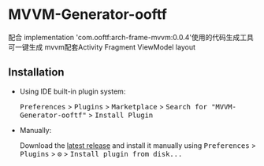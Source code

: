 # MVVM-Generator-ooftf

配合 implementation 'com.ooftf:arch-frame-mvvm:0.0.4'使用的代码生成工具
可一键生成 mvvm配套Activity Fragment ViewModel layout 


## Installation

- Using IDE built-in plugin system:
  
  <kbd>Preferences</kbd> > <kbd>Plugins</kbd> > <kbd>Marketplace</kbd> > <kbd>Search for "MVVM-Generator-ooftf"</kbd> >
  <kbd>Install Plugin</kbd>
  
- Manually:

  Download the [latest release](https://github.com/ooftf/Android-MVVM-Generator/releases/latest) and install it manually using
  <kbd>Preferences</kbd> > <kbd>Plugins</kbd> > <kbd>⚙️</kbd> > <kbd>Install plugin from disk...</kbd>

